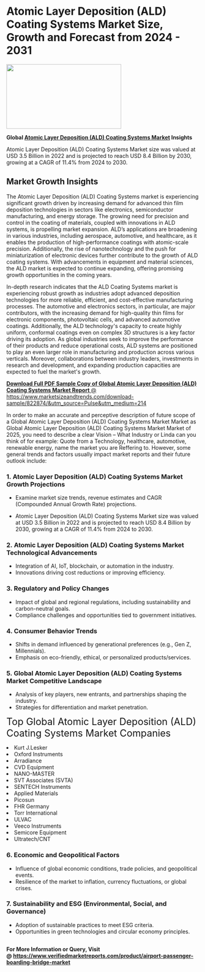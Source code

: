 <H1>Atomic Layer Deposition (ALD) Coating Systems Market Size, Growth and Forecast from 2024 - 2031</H1><img class="aligncenter size-medium wp-image-584254" src="https://thirdeyenews.in/wp-content/uploads/2024/09/Global-Market-Research-300x168.jpeg" alt="" width="300" height="168" /><p><strong>Global&nbsp;<a href="https://www.marketsizeandtrends.com/download-sample/822874/&amp;utm_source=Pulse&amp;utm_medium=214">Atomic Layer Deposition (ALD) Coating Systems Market</a> Insights</strong></p><p>Atomic Layer Deposition (ALD) Coating Systems Market size was valued at USD 3.5 Billion in 2022 and is projected to reach USD 8.4 Billion by 2030, growing at a CAGR of 11.4% from 2024 to 2030.</p><p><h2>Market Growth Insights</h2> <p>The Atomic Layer Deposition (ALD) Coating Systems market is experiencing significant growth driven by increasing demand for advanced thin film deposition technologies in sectors like electronics, semiconductor manufacturing, and energy storage. The growing need for precision and control in the coating of materials, coupled with innovations in ALD systems, is propelling market expansion. ALD’s applications are broadening in various industries, including aerospace, automotive, and healthcare, as it enables the production of high-performance coatings with atomic-scale precision. Additionally, the rise of nanotechnology and the push for miniaturization of electronic devices further contribute to the growth of ALD coating systems. With advancements in equipment and material sciences, the ALD market is expected to continue expanding, offering promising growth opportunities in the coming years.</p> <p><a href="#"></a></p> <p>In-depth research indicates that the ALD Coating Systems market is experiencing robust growth as industries adopt advanced deposition technologies for more reliable, efficient, and cost-effective manufacturing processes. The automotive and electronics sectors, in particular, are major contributors, with the increasing demand for high-quality thin films for electronic components, photovoltaic cells, and advanced automotive coatings. Additionally, the ALD technology's capacity to create highly uniform, conformal coatings even on complex 3D structures is a key factor driving its adoption. As global industries seek to improve the performance of their products and reduce operational costs, ALD systems are positioned to play an even larger role in manufacturing and production across various verticals. Moreover, collaborations between industry leaders, investments in research and development, and expanding production capacities are expected to fuel the market's growth.</p> <p><a href="#"></p><p><span class=""><strong>Download Full PDF Sample Copy of Global Atomic Layer Deposition (ALD) Coating Systems Market Report</strong> @ <a href="https://www.marketsizeandtrends.com/download-sample/822874/&amp;utm_source=Pulse&amp;utm_medium=214" target="_blank">https://www.marketsizeandtrends.com/download-sample/822874/&amp;utm_source=Pulse&amp;utm_medium=214</a></span></p><p>In order to make an accurate and perceptive description of future scope of a Global&nbsp;Atomic Layer Deposition (ALD) Coating Systems Market Market as Global&nbsp;Atomic Layer Deposition (ALD) Coating Systems Market Market of 2025, you need to describe a clear Vision &ndash; What Industry or Linda can you think of for example: Quote from a Technology, healthcare, automotive, renewable energy, name the market you are Reffering to. However, some general trends and factors usually impact market reports and their future outlook include:</p><h3>1.&nbsp;<strong>Atomic Layer Deposition (ALD) Coating Systems Market Growth Projections</strong></h3><ul><li>Examine market size trends, revenue estimates and CAGR (Compounded Annual Growth Rate) projections.</li><li><p>Atomic Layer Deposition (ALD) Coating Systems Market size was valued at USD 3.5 Billion in 2022 and is projected to reach USD 8.4 Billion by 2030, growing at a CAGR of 11.4% from 2024 to 2030.</p></li></ul><h3>2.&nbsp;<strong>Atomic Layer Deposition (ALD) Coating Systems Market Technological Advancements</strong></h3><ul><li>Integration of AI, IoT, blockchain, or automation in the industry.</li><li>Innovations driving cost reductions or improving efficiency.</li></ul><h3>3.&nbsp;<strong>Regulatory and Policy Changes</strong></h3><ul><li>Impact of global and regional regulations, including sustainability and carbon-neutral goals.</li><li>Compliance challenges and opportunities tied to government initiatives.</li></ul><h3>4.&nbsp;<strong>Consumer Behavior Trends</strong></h3><ul><li>Shifts in demand influenced by generational preferences (e.g., Gen Z, Millennials).</li><li>Emphasis on eco-friendly, ethical, or personalized products/services.</li></ul><h3>5.&nbsp;<strong>Global Atomic Layer Deposition (ALD) Coating Systems Market Competitive Landscape</strong></h3><ul><li>Analysis of key players, new entrants, and partnerships shaping the industry.</li><li>Strategies for differentiation and market penetration.</li></ul><p data-pm-slice="1 1 []"><span style="color: inherit; font-family: inherit; font-size: 25px;">Top Global Atomic Layer Deposition (ALD) Coating Systems Market Companies</span></p><div class="" data-test-id=""><p><li>Kurt J.Lesker</li><li> Oxford Instruments</li><li> Arradiance</li><li> CVD Equipment</li><li> NANO-MASTER</li><li> SVT Associates (SVTA)</li><li> SENTECH Instruments</li><li> Applied Materials</li><li> Picosun</li><li> FHR Germany</li><li> Torr International</li><li> ULVAC</li><li> Veeco Instruments</li><li> Semicore Equipment</li><li> Ultratech/CNT</li></p></div><h3>6.&nbsp;<strong>Economic and Geopolitical Factors</strong></h3><ul><li>Influence of global economic conditions, trade policies, and geopolitical events.</li><li>Resilience of the market to inflation, currency fluctuations, or global crises.</li></ul><h3>7.&nbsp;<strong>Sustainability and ESG (Environmental, Social, and Governance)</strong></h3><ul><li>Adoption of sustainable practices to meet ESG criteria.</li><li>Opportunities in green technologies and circular economy principles.</li></ul><h2><strong style="font-size: 14px;">For More Information or Query, Visit @&nbsp;</strong><a style="background-color: #ffffff; font-size: 14px;" href="https://www.marketsizeandtrends.com/report/atomic-layer-deposition-ald-coating-systems-market/" target="_blank">https://www.verifiedmarketreports.com/product/airport-passenger-boarding-bridge-market</a></h2>
